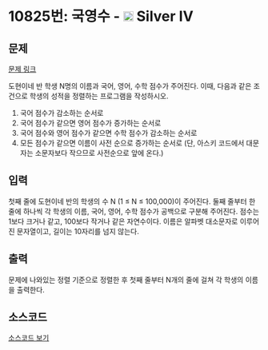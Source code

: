 # 10825번: 국영수 - <img src="https://static.solved.ac/tier_small/7.svg" style="height:20px" /> Silver IV

<!-- performance -->

<!-- 문제 제출 후 깃허브에 푸시를 했을 때 제출한 코드의 성능이 입력될 공간입니다.-->

<!-- end -->

## 문제

[문제 링크](https://boj.kr/10825)


<p>도현이네 반 학생 N명의 이름과 국어, 영어, 수학 점수가&nbsp;주어진다. 이때, 다음과 같은 조건으로 학생의 성적을 정렬하는 프로그램을 작성하시오.</p>

<ol>
<li>국어 점수가 감소하는 순서로</li>
<li>국어 점수가 같으면 영어 점수가 증가하는 순서로</li>
<li>국어 점수와 영어 점수가 같으면 수학 점수가 감소하는 순서로</li>
<li>모든 점수가 같으면 이름이 사전 순으로 증가하는 순서로 (단, 아스키 코드에서 대문자는 소문자보다 작으므로 사전순으로 앞에 온다.)</li>
</ol>



## 입력


<p>첫째 줄에 도현이네 반의 학생의 수 N (1 ≤ N ≤ 100,000)이 주어진다. 둘째 줄부터 한 줄에 하나씩 각 학생의 이름, 국어, 영어, 수학 점수가 공백으로 구분해 주어진다. 점수는 1보다 크거나 같고, 100보다 작거나 같은 자연수이다. 이름은 알파벳 대소문자로 이루어진 문자열이고, 길이는 10자리를 넘지 않는다.</p>



## 출력


<p>문제에 나와있는 정렬 기준으로 정렬한 후&nbsp;첫째 줄부터 N개의 줄에 걸쳐 각 학생의 이름을 출력한다.</p>



## 소스코드

[소스코드 보기](국영수.py)